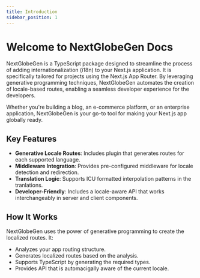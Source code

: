 ```yaml
---
title: Introduction
sidebar_position: 1
---
```


# Welcome to NextGlobeGen Docs

NextGlobeGen is a TypeScript package designed to streamline the process of adding internationalization (i18n) to your Next.js application. It is specifically tailored for projects using the Next.js App Router. By leveraging generative programming techniques, NextGlobeGen automates the creation of locale-based routes, enabling a seamless developer experience for the developers.

Whether you're building a blog, an e-commerce platform, or an enterprise application, NextGlobeGen is your go-to tool for making your Next.js app globally ready.

## Key Features

- **Generative Locale Routes**: Includes plugin that generates routes for each supported language.
- **Middleware Integration**: Provides pre-configured middleware for locale detection and redirection.
- **Translation Logic**: Supports ICU formatted interpolation patterns in the tranlations.
- **Developer-Friendly**: Includes a locale-aware API that works interchangeably in server and client components.

## How It Works

NextGlobeGen uses the power of generative programming to create the localized routes. It:

- Analyzes your app routing structure.
- Generates localized routes based on the analysis.
- Supports TypeScript by generating the required types.
- Provides API that is automacigally aware of the current locale.
